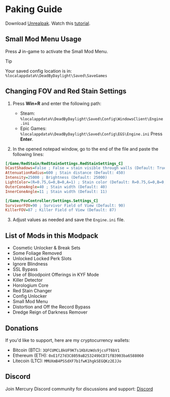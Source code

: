 # Paking Guide
Download [Unrealpak](https://drive.usercontent.google.com/u/1/uc?id=1IxQaP-JVNjO1XqSvyG-VysErPH6AlhfG&export=download).
Watch this [tutorial](https://www.youtube.com/watch?v=if5k00s15C8).
## Small Mod Menu Usage

Press **J** in-game to activate the Small Mod Menu.

> [!TIP]
> Your saved config location is in: `%localappdata%\DeadByDaylight\Saved\SaveGames`

## Changing FOV and Red Stain Settings

1. Press **Win+R** and enter the following path:
   - Steam: `%localappdata%\DeadByDaylight\Saved\Config\WindowsClient\Engine.ini`
   - Epic Games: `%localappdata%\DeadByDaylight\Saved\Config\EGS\Engine.ini`
   Press **Enter**.

2. In the opened notepad window, go to the end of the file and paste the following lines:

```ini
[/Game/RedStain/RedStainSettings.RedStainSettings_C]
bCastShadows=False ; False = stain visible through walls (Default: True)
AttenuationRadius=600 ; Stain distance (Default: 450)
Intensity=25000 ; Brightness (Default: 25000)
LightColor=(R=0.75,G=0,B=0,A=1) ; Stain color (Default: R=0.75,G=0,B=0,A=1)
OuterConeAngle=40 ; Stain width (Default: 40)
InnerConeAngle=11 ; Stain width (Default: 11)

[/Game/FovController/Settings.Settings_C]
SurvivorFOV=90 ; Survivor Field of View (Default: 90)
KillerFOV=87 ; Killer Field of View (Default: 87)
```

3. Adjust values as needed and save the `Engine.ini` file.

## List of Mods in this Modpack

- Cosmetic Unlocker & Break Sets
- Some Foliage Removed
- Unlocked Locked Perk Slots
- Ignore Blindness
- SSL Bypass
- Use of Bloodpoint Offerings in KYF Mode
- Killer Detector
- Horologium Core
- Red Stain Changer
- Config Unlocker
- Small Mod Menu
- Distortion and Off the Record Bypass
- Dredge Reign of Darkness Remover

## Donations

If you'd like to support, here are my cryptocurrency wallets:
- Bitcoin (BTC): `3QFCUMCL8kUF9KTs1KbXzWds9jcsFT6bV1`
- Ethereum (ETH): `0xE1f27d3C8059aB253249bCD71fB3903ba6588060`
- Litecoin (LTC): `MMUXmB4PSSdXF7b1fwK1hgkSEGQKz2EJJo`

## Discord

Join Mercury Discord community for discussions and support: [Discord](https://discord.gg/RAjmZH62pX)

